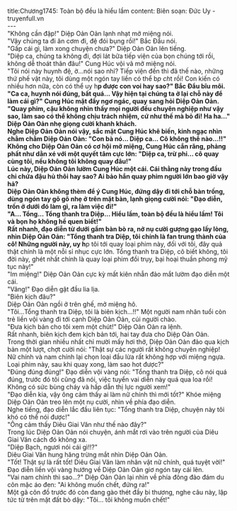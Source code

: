 title:Chương1745: Toàn bộ đều là hiểu lầm
content:
Biên soạn: Đức Uy - truyenfull.vn<br>---<br>"Không cần đập!" Diệp Oản Oản lạnh nhạt mở miệng nói.<br>"Vậy chúng ta đi ăn cơm đi, đệ đói bụng rồi!" Bắc Đẩu nói.<br>"Gấp cái gì, làm xong chuyện chưa?" Diệp Oản Oản lên tiếng.<br>"Diệp ca, chúng ta không đi, đợi lát bữa tiếp viện của bọn chúng tới rồi, không dễ thoát thân đâu!" Cung Húc vội vã mở miệng nói.<br>"Tôi nói này huynh đệ, ờ…nói sao nhỉ? Tiếp viện đến thì đã thế nào, những thứ phế vật này, tôi dùng một ngón tay liền có thể b*p ch*t rồi! Con kiến có nhiều hơn nữa, còn có thể uy h**p được con voi hay sao?" Bắc Đẩu bĩu môi.<br>"Ca ca, huynh nói đúng, bất quá... Vậy hiện tại chúng ta ở lại chỗ này để làm cái gì?" Cung Húc mặt đầy ngơ ngác, quay sang hỏi Diệp Oản Oản.<br>"Quay phim, cậu không nhìn thấy mọi người đều chuyên nghiệp như vậy sao, làm sao có thể không chịu trách nhiệm, cứ như thế mà bỏ đi! Ha ha…" Diệp Oản Oản nhẹ giọng cười khanh khách.<br>Nghe Diệp Oản Oản nói vậy, sắc mặt Cung Húc khẽ biến, kinh ngạc nhìn chằm chằm Diệp Oản Oản: "Con bà nó... Diệp ca... Cô không thể nào…!!"<br>Không cho Diệp Oản Oản có cơ hội mở miệng, Cung Húc cắn răng, phảng phất như dằn xé với một quyết tâm cực lớn: "Diệp ca, trừ phi... cô quay cùng tôi, nếu không tôi không quay đâu!"<br>Lúc này, Diệp Oản Oản lườm Cung Húc một cái. Cái thằng này trong đầu chỉ chứa đậu hủ thôi hay sao? Ai bảo hắn quay phim người lớn bao giờ vậy hả?<br>Diệp Oản Oản không thèm để ý Cung Húc, đứng dậy đi tới chỗ bàn trống, dùng ngón tay gõ gõ nhẹ ở trên mặt bàn, lạnh giọng cười nói: "Đạo diễn, trốn ở dưới đó làm gì, ra làm việc đi!"<br>"A... Tổng... Tổng thanh tra Diệp... Hiểu lầm, toàn bộ đều là hiểu lầm! Tôi và bọn họ không hề quen biết!"<br>Rất nhanh, đạo diễn từ dưới gầm bàn bò ra, nở nụ cười gượng gạo lấy lòng, nhìn Diệp Oản Oản: "Tổng thanh tra Diệp, tôi chính là fan trung thành của cô! Những người này, uy h**p tôi tới quay loại phim này, đối với tôi, đây quả thật chính là một nỗi sỉ nhục cực lớn. Tổng thanh tra Diệp, cô biết không, tôi đời này, ghét nhất chính là quay loại phim đồi trụy, bại hoại thuần phong mỹ tục này!"<br>"Im miệng!" Diệp Oản Oản cực kỳ mất kiên nhẫn đảo mắt lườm đạo diễn một cái.<br>"Vâng!" Đạo diễn gật đầu lia lịa.<br>"Biên kịch đâu?"<br>Diệp Oản Oản ngồi ở trên ghế, mở miệng hô.<br>"Tôi…Tổng thanh tra Diệp, tôi là biên kịch...!!" Một người nam nhân tuổi còn trẻ liền vội vàng đi tới cạnh Diệp Oản Oản, cúi người chào.<br>"Đưa kịch bản cho tôi xem một chút!" Diệp Oản Oản ra lệnh.<br>Rất nhanh, biên kịch đem kịch bản tới, hai tay đưa cho Diệp Oản Oản.<br>Trong thời gian nhiều nhất chỉ mười mấy hơi thở, Diệp Oản Oản đảo qua kịch bản một lượt, chợt cười nói: "Thật sự các người rất không chuyên nghiệp! Nữ chính và nam chính lại chọn loại đầu lừa rất không hợp với miệng ngựa. Loại phim này, sau khi quay xong, làm sao hot được?"<br>"Đúng đúng đúng!" Đạo diễn vội vàng nói: "Tổng thanh tra Diệp, cô nói quá đúng, trước đó tôi cũng đã nói, việc tuyển vai diễn này quá qua loa rồi! Không có sức bùng cháy và hấp dẫn thị lực người xem!"<br>"Đạo diễn kia, vậy ông cảm thấy ai làm nữ chính thì mới tốt?" Khóe miệng Diệp Oản Oản treo lên một nụ cười, nhìn về phía đạo diễn.<br>Nghe tiếng, đạo diễn lắc đầu liên tục: "Tổng thanh tra Diệp, chuyện này tôi khó có thể nói được!"<br>"Ông cảm thấy Diêu Giai Văn như thế nào đây?"<br>Trong lúc Diệp Oản Oản nói chuyện, ánh mắt rơi vào trên người của Diêu Giai Văn cách đó không xa.<br>"Diệp Bạch, ngươi nói cái gì!!?"<br>Diêu Giai Văn hung hăng trừng mắt nhìn Diệp Oản Oản.<br>"Tốt! Thật sự là rất tốt! Diêu Giai Văn làm nhân vật nữ chính, quá tuyệt vời!" Đạo diễn liền vội vàng hướng về Diệp Oản Oản giơ ngón tay cái lên.<br>"Vai nam chính thì sao...?" Diệp Oản Oản lại nhìn về phía đông đảo đám du côn mặc áo đen: "Ai không muốn chết, đứng ra!"<br>Một gã côn đồ trước đó còn đang gào thét đầy bi thương, nghe câu này, lập tức từ trên mặt đất bò dậy: "Tôi… tôi không muốn chết!"